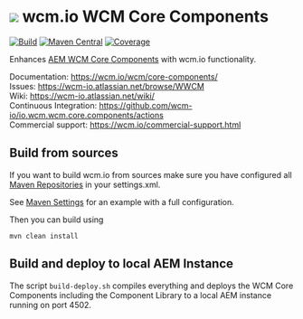 <img src="https://wcm.io/images/favicon-16@2x.png"/> wcm.io WCM Core Components
======
[![Build](https://github.com/wcm-io/io.wcm.wcm.core.components/workflows/Build/badge.svg?branch=develop)](https://github.com/wcm-io/io.wcm.wcm.core.components/actions?query=workflow%3ABuild+branch%3Adevelop)
[![Maven Central](https://img.shields.io/maven-central/v/io.wcm/io.wcm.wcm.core.components)](https://repo1.maven.org/maven2/io/wcm/io.wcm.wcm.core.components/)
[![Coverage](https://sonarcloud.io/api/project_badges/measure?project=wcm-io_io.wcm.wcm.core.components&metric=coverage)](https://sonarcloud.io/summary/new_code?id=wcm-io_io.wcm.wcm.core.components)

Enhances [AEM WCM Core Components][adobe-core-components] with wcm.io functionality.

Documentation: https://wcm.io/wcm/core-components/<br/>
Issues: https://wcm-io.atlassian.net/browse/WWCM<br/>
Wiki: https://wcm-io.atlassian.net/wiki/<br/>
Continuous Integration: https://github.com/wcm-io/io.wcm.wcm.core.components/actions<br/>
Commercial support: https://wcm.io/commercial-support.html


## Build from sources

If you want to build wcm.io from sources make sure you have configured all [Maven Repositories](https://wcm.io/maven.html) in your settings.xml.

See [Maven Settings](https://github.com/wcm-io/io.wcm.wcm.core.components/blob/develop/.maven-settings.xml) for an example with a full configuration.

Then you can build using

```
mvn clean install
```

## Build and deploy to local AEM Instance

The script `build-deploy.sh` compiles everything and deploys the WCM Core Components including the Component Library to a local AEM instance running on port 4502.



[adobe-core-components]: https://github.com/adobe/aem-core-wcm-components
